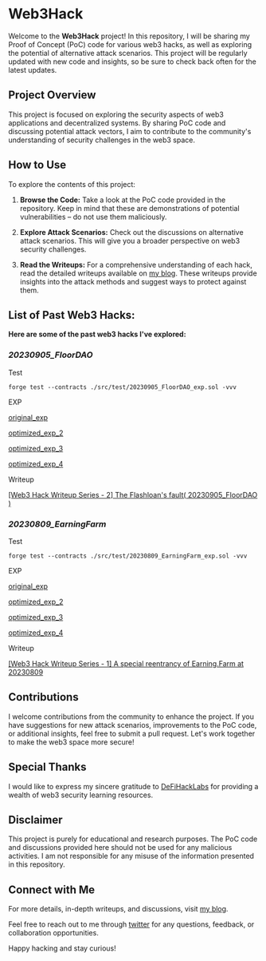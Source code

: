  # Web3Hack

Welcome to the **Web3Hack** project! In this repository, I will be sharing my Proof of Concept (PoC) code for various web3 hacks, as well as exploring the potential of alternative attack scenarios. This project will be regularly updated with new code and insights, so be sure to check back often for the latest updates.

## Project Overview

This project is focused on exploring the security aspects of web3 applications and decentralized systems. By sharing PoC code and discussing potential attack vectors, I aim to contribute to the community's understanding of security challenges in the web3 space.


## How to Use

To explore the contents of this project:

1. **Browse the Code:** Take a look at the PoC code provided in the repository. Keep in mind that these are demonstrations of potential vulnerabilities – do not use them maliciously.

2. **Explore Attack Scenarios:** Check out the discussions on alternative attack scenarios. This will give you a broader perspective on web3 security challenges.

3. **Read the Writeups:** For a comprehensive understanding of each hack, read the detailed writeups available on [my blog](https://dappopia.hashnode.dev/). These writeups provide insights into the attack methods and suggest ways to protect against them.


## List of Past Web3 Hacks:
**Here are some of the past web3 hacks I've explored:**

### *20230905_FloorDAO*

Test

```
forge test --contracts ./src/test/20230905_FloorDAO_exp.sol -vvv
```

EXP

[original_exp](https://github.com/descartes100/Web3Hack/blob/main/src/test/20230905_FloorDAO_exp.sol)

[optimized_exp_2](https://github.com/descartes100/Web3Hack/blob/main/src/test/20230905_FloorDAO_exp_2.sol)

[optimized_exp_3](https://github.com/descartes100/Web3Hack/blob/main/src/test/20230905_FloorDAO_exp_3.sol)

[optimized_exp_4](https://github.com/descartes100/Web3Hack/blob/main/src/test/20230905_FloorDAO_exp_4.sol)

Writeup

[[Web3 Hack Writeup Series - 2] The Flashloan's fault( 20230905_FloorDAO )](https://dappopia.hashnode.dev/web3-hack-writeup-series-2-the-flashloans-fault-20230905floordao)

### *20230809_EarningFarm*

Test

```
forge test --contracts ./src/test/20230809_EarningFarm_exp.sol -vvv
```

EXP

[original_exp](https://github.com/descartes100/Web3Hack/blob/main/src/test/20230809_EarningFarm_exp.sol)

[optimized_exp_2](https://github.com/descartes100/Web3Hack/blob/main/src/test/20230809_EarningFarm_exp_2.sol)

[optimized_exp_3](https://github.com/descartes100/Web3Hack/blob/main/src/test/20230809_EarningFarm_exp_3.sol)

[optimized_exp_4](https://github.com/descartes100/Web3Hack/blob/main/src/test/20230905_FloorDAO_exp_4.sol)

Writeup

[[Web3 Hack Writeup Series - 1] A special reentrancy of Earning.Farm at 20230809](https://dappopia.hashnode.dev/web3-hack-writeup-series-1-a-special-reentrancy-of-earningfarm-at-20230809)



## Contributions

I welcome contributions from the community to enhance the project. If you have suggestions for new attack scenarios, improvements to the PoC code, or additional insights, feel free to submit a pull request. Let's work together to make the web3 space more secure!

## Special Thanks

I would like to express my sincere gratitude to [DeFiHackLabs](https://github.com/SunWeb3Sec/DeFiHackLabs) for providing a wealth of web3 security learning resources.

## Disclaimer

This project is purely for educational and research purposes. The PoC code and discussions provided here should not be used for any malicious activities. I am not responsible for any misuse of the information presented in this repository.

## Connect with Me

For more details, in-depth writeups, and discussions, visit [my blog](https://dappopia.hashnode.dev/).

Feel free to reach out to me through [twitter](https://twitter.com/snow_elven) for any questions, feedback, or collaboration opportunities.

Happy hacking and stay curious!



